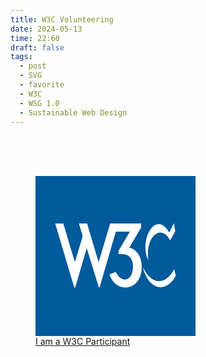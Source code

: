 ```yaml
---
title: W3C Volunteering
date: 2024-05-13
time: 22:60
draft: false
tags:
  - post
  - SVG
  - favorite 
  - W3C
  - WSG 1.0
  - Sustainable Web Design
---
```



<br>
<br>
<br>

  
<div class="icon"><a href="https://www.w3.org/community/sustyweb/participants#:~:text=and%20nominate%20participant%3A-,Beau%20Murrah,-Individual%20CLA%20commitment" itemprop="sameAs" rel="me" class="u-url">
<figure>
    <svg xmlns="http://www.w3.org/2000/svg"
    aria-label="W3C" role="img" height="256" width="256"
    viewBox="0 0 512 512"><path
d="m0 0H512V512H0"
fill="#005a9c"/><path fill="#fff" d="M165 152l37 124 37-124h99v13l-38 64c16 4 40 20 40 62 0 78-83 88-103 24l20-8c19 40 55 28 55-16 0-13-2-41-36-41h-10v-11l36-61h-45l-52 179h-2l-39-126-37 126h-3L63 152h26l37 124 25-83-12-41m222 118c-31-63 23-165 67-89l15-30 4 26-16 29c-29-54-80-14-70 64m-16 25c31 60 74 50 99 3l5 21c-28 53-83 52-105-24zm16-25c-31-63 23-165 67-89l15-30 4 26-16 29c-29-54-80-14-70 64z"/>
</svg>

<figcaption >I am a W3C Participant</figcaption>
</figure>
</a></div>